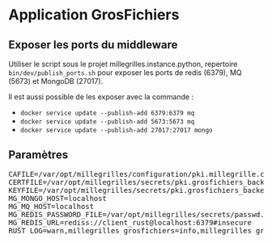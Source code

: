 # Application GrosFichiers

## Exposer les ports du middleware

Utiliser le script sous le projet millegrilles.instance.python, repertoire `bin/dev/publish_ports.sh` pour exposer
les ports de redis (6379), MQ (5673) et MongoDB (27017).

Il est aussi possible de les exposer avec la commande :

* `docker service update --publish-add 6379:6379 mq`
* `docker service update --publish-add 5673:5673 mq`
* `docker service update --publish-add 27017:27017 mongo`

## Paramètres

<pre>
CAFILE=/var/opt/millegrilles/configuration/pki.millegrille.cert
CERTFILE=/var/opt/millegrilles/secrets/pki.grosfichiers_backend.cert
KEYFILE=/var/opt/millegrilles/secrets/pki.grosfichiers_backend.cle
MG_MONGO_HOST=localhost
MG_MQ_HOST=localhost
MG_REDIS_PASSWORD_FILE=/var/opt/millegrilles/secrets/passwd.redis.txt
MG_REDIS_URL=rediss://client_rust@localhost:6379#insecure
RUST_LOG=warn,millegrilles_grosfichiers=info,millegrilles_grosfichiers::traitement_jobs=debug,millegrilles_grosfichiers::traitement_media=debug
</pre>
